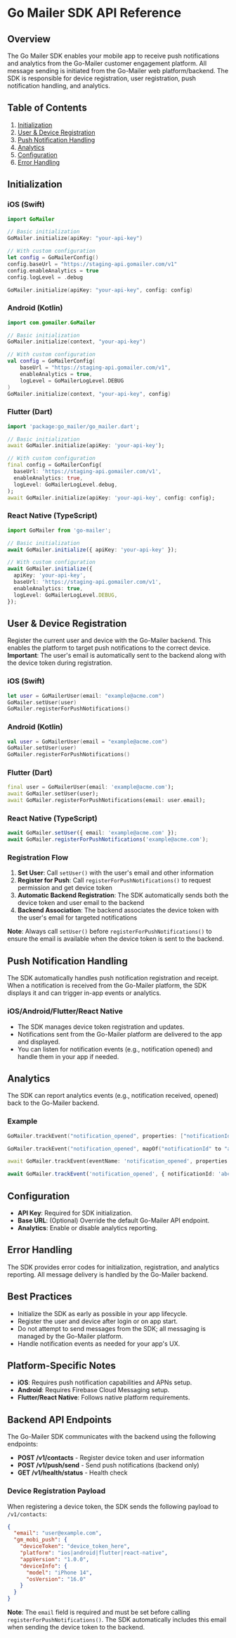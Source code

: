 # Go Mailer SDK API Reference

## Overview

The Go Mailer SDK enables your mobile app to receive push notifications and analytics from the Go-Mailer customer engagement platform. All message sending is initiated from the Go-Mailer web platform/backend. The SDK is responsible for device registration, user registration, push notification handling, and analytics.

## Table of Contents

1. [Initialization](#initialization)
2. [User & Device Registration](#user--device-registration)
3. [Push Notification Handling](#push-notification-handling)
4. [Analytics](#analytics)
5. [Configuration](#configuration)
6. [Error Handling](#error-handling)

## Initialization

### iOS (Swift)

```swift
import GoMailer

// Basic initialization
GoMailer.initialize(apiKey: "your-api-key")

// With custom configuration
let config = GoMailerConfig()
config.baseUrl = "https://staging-api.gomailer.com/v1"
config.enableAnalytics = true
config.logLevel = .debug

GoMailer.initialize(apiKey: "your-api-key", config: config)
```

### Android (Kotlin)

```kotlin
import com.gomailer.GoMailer

// Basic initialization
GoMailer.initialize(context, "your-api-key")

// With custom configuration
val config = GoMailerConfig(
    baseUrl = "https://staging-api.gomailer.com/v1",
    enableAnalytics = true,
    logLevel = GoMailerLogLevel.DEBUG
)
GoMailer.initialize(context, "your-api-key", config)
```

### Flutter (Dart)

```dart
import 'package:go_mailer/go_mailer.dart';

// Basic initialization
await GoMailer.initialize(apiKey: 'your-api-key');

// With custom configuration
final config = GoMailerConfig(
  baseUrl: 'https://staging-api.gomailer.com/v1',
  enableAnalytics: true,
  logLevel: GoMailerLogLevel.debug,
);
await GoMailer.initialize(apiKey: 'your-api-key', config: config);
```

### React Native (TypeScript)

```typescript
import GoMailer from 'go-mailer';

// Basic initialization
await GoMailer.initialize({ apiKey: 'your-api-key' });

// With custom configuration
await GoMailer.initialize({
  apiKey: 'your-api-key',
  baseUrl: 'https://staging-api.gomailer.com/v1',
  enableAnalytics: true,
  logLevel: GoMailerLogLevel.DEBUG,
});
```

## User & Device Registration

Register the current user and device with the Go-Mailer backend. This enables the platform to target push notifications to the correct device. **Important**: The user's email is automatically sent to the backend along with the device token during registration.

### iOS (Swift)

```swift
let user = GoMailerUser(email: "example@acme.com")
GoMailer.setUser(user)
GoMailer.registerForPushNotifications()
```

### Android (Kotlin)

```kotlin
val user = GoMailerUser(email = "example@acme.com")
GoMailer.setUser(user)
GoMailer.registerForPushNotifications()
```

### Flutter (Dart)

```dart
final user = GoMailerUser(email: 'example@acme.com');
await GoMailer.setUser(user);
await GoMailer.registerForPushNotifications(email: user.email);
```

### React Native (TypeScript)

```typescript
await GoMailer.setUser({ email: 'example@acme.com' });
await GoMailer.registerForPushNotifications('example@acme.com');
```

### Registration Flow

1. **Set User**: Call `setUser()` with the user's email and other information
2. **Register for Push**: Call `registerForPushNotifications()` to request permission and get device token
3. **Automatic Backend Registration**: The SDK automatically sends both the device token and user email to the backend
4. **Backend Association**: The backend associates the device token with the user's email for targeted notifications

**Note**: Always call `setUser()` before `registerForPushNotifications()` to ensure the email is available when the device token is sent to the backend.

## Push Notification Handling

The SDK automatically handles push notification registration and receipt. When a notification is received from the Go-Mailer platform, the SDK displays it and can trigger in-app events or analytics.

### iOS/Android/Flutter/React Native
- The SDK manages device token registration and updates.
- Notifications sent from the Go-Mailer platform are delivered to the app and displayed.
- You can listen for notification events (e.g., notification opened) and handle them in your app if needed.

## Analytics

The SDK can report analytics events (e.g., notification received, opened) back to the Go-Mailer backend.

### Example
```swift
GoMailer.trackEvent("notification_opened", properties: ["notificationId": "abc123"])
```

```kotlin
GoMailer.trackEvent("notification_opened", mapOf("notificationId" to "abc123"))
```

```dart
await GoMailer.trackEvent(eventName: 'notification_opened', properties: {'notificationId': 'abc123'});
```

```typescript
await GoMailer.trackEvent('notification_opened', { notificationId: 'abc123' });
```

## Configuration

- **API Key**: Required for SDK initialization.
- **Base URL**: (Optional) Override the default Go-Mailer API endpoint.
- **Analytics**: Enable or disable analytics reporting.

## Error Handling

The SDK provides error codes for initialization, registration, and analytics reporting. All message delivery is handled by the Go-Mailer backend.

## Best Practices

- Initialize the SDK as early as possible in your app lifecycle.
- Register the user and device after login or on app start.
- Do not attempt to send messages from the SDK; all messaging is managed by the Go-Mailer platform.
- Handle notification events as needed for your app's UX.

## Platform-Specific Notes

- **iOS**: Requires push notification capabilities and APNs setup.
- **Android**: Requires Firebase Cloud Messaging setup.
- **Flutter/React Native**: Follows native platform requirements. 

## Backend API Endpoints

The Go-Mailer SDK communicates with the backend using the following endpoints:

- **POST /v1/contacts** - Register device token and user information
- **POST /v1/push/send** - Send push notifications (backend only)
- **GET /v1/health/status** - Health check

### Device Registration Payload

When registering a device token, the SDK sends the following payload to `/v1/contacts`:

```json
{
  "email": "user@example.com",
  "gm_mobi_push": {
    "deviceToken": "device_token_here",
    "platform": "ios|android|flutter|react-native",
    "appVersion": "1.0.0",
    "deviceInfo": {
      "model": "iPhone 14",
      "osVersion": "16.0"
    }
  }
}
```

**Note**: The `email` field is required and must be set before calling `registerForPushNotifications()`. The SDK automatically includes this email when sending the device token to the backend. 